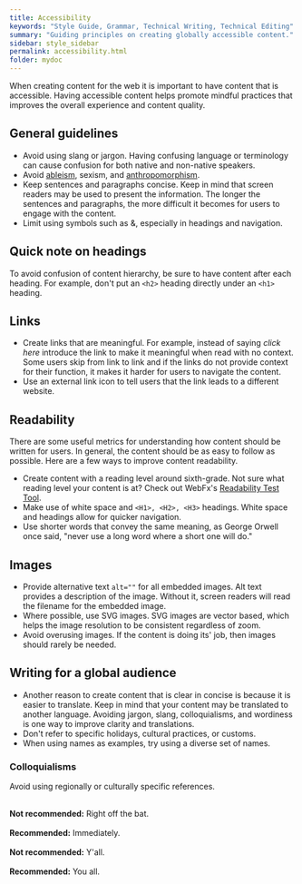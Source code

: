 ```yaml
---
title: Accessibility
keywords: "Style Guide, Grammar, Technical Writing, Technical Editing"
summary: "Guiding principles on creating globally accessible content."
sidebar: style_sidebar
permalink: accessibility.html
folder: mydoc
---
```


When creating content for the web it is important to have content that is accessible. Having accessible content helps promote mindful practices that improves the overall experience and content quality.

## General guidelines

* Avoid using slang or jargon. Having confusing language or terminology can cause confusion for both native and non-native speakers.
* Avoid [ableism](http://cdrnys.org/blog/uncategorized/ableism/), sexism, and [anthropomorphism](https://www.britannica.com/topic/anthropomorphism).
* Keep sentences and paragraphs concise. Keep in mind that screen readers may be used to present the information. The longer the sentences and paragraphs, the more difficult it becomes for users to engage with the content.
* Limit using symbols such as &, especially in headings and navigation.


## Quick note on headings

To avoid confusion of content hierarchy, be sure to have content after each heading. For example, don't put an `<h2>` heading directly under an `<h1>` heading.

## Links

* Create links that are meaningful. For example, instead of saying *click here* introduce the link to make it meaningful when read with no context. Some users skip from link to link and if the links do not provide context for their function, it makes it harder for users to navigate the content.
* Use an external link icon to tell users that the link leads to a different website.

## Readability

There are some useful metrics for understanding how content should be written for users. In general, the content should be as easy to follow as possible. Here are a few ways to improve content readability.

* Create content with a reading level around sixth-grade. Not sure what reading level your content is at? Check out WebFx's [Readability Test Tool](https://www.webfx.com/tools/read-able/).
* Make use of white space and `<H1>, <H2>, <H3>` headings. White space and headings allow for quicker navigation.
* Use shorter words that convey the same meaning, as George Orwell once said, "never use a long word where a short one will do."

## Images

* Provide alternative text `alt=""` for all embedded images. Alt text provides a description of the image. Without it, screen readers will read the filename for the embedded image.
* Where possible, use SVG images. SVG images are vector based, which helps the image resolution to be consistent regardless of zoom.
* Avoid overusing images. If the content is doing its' job, then images should rarely be needed.


## Writing for a global audience

* Another reason to create content that is clear in concise is because it is easier to translate. Keep in mind that your content may be translated to another language. Avoiding jargon, slang, colloquialisms, and wordiness is one way to improve clarity and translations.
* Don't refer to specific holidays, cultural practices, or customs.
* When using names as examples, try using a diverse set of names.

### Colloquialisms

Avoid using regionally or culturally specific references.<br><br>

<i class="fa fa-thumbs-down fa-lg" style="color: red;"></i> **Not recommended:** Right off the bat.<br><br>
<i class="fa fa-thumbs-up fa-lg" style="color: green;"></i> **Recommended:** Immediately.<br><br>
<i class="fa fa-thumbs-down fa-lg" style="color: red;"></i> **Not recommended:** Y'all.<br><br>
<i class="fa fa-thumbs-up fa-lg" style="color: green;"></i> **Recommended:** You all.

